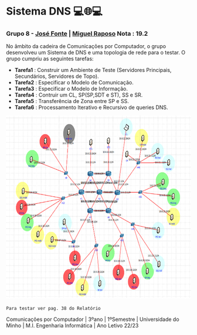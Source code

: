 # Sistema DNS 💻🌐💻
### Grupo 8 - [José Fonte](https://github.com/josefonte) | [Miguel Raposo](https://github.com/MiguelRaposo) Nota : 19.2

No âmbito da cadeira de Comunicações por Computador, o grupo desenvolveu um Sistema de DNS e uma topologia de rede para o testar. 
O grupo cumpriu as seguintes tarefas:

- __Tarefa1__ : Construir um Ambiente de Teste (Servidores Principais, Secundários, Servidores de Topo).
- __Tarefa2__ : Especificar o Modelo de Comunicação.
- __Tarefa3__ : Especificar o Modelo de Informação.
- __Tarefa4__ : Contruir um CL, SP(SP,SDT e ST), SS e SR.
- __Tarefa5__ : Transferência de Zona entre SP e SS.
- __Tarefa6__ : Processamento Iterativo e Recursivo de queries DNS.


<div align="center">
    <img src="./anexos/topologia_TP2.png" style="height: 500px;">
</div>

`Para testar ver pag. 38 do Relatório`

Comunicações por Computador | 3ºano | 1ºSemestre | Universidade do Minho | M.I. Engenharia Informática | Ano Letivo 22/23


